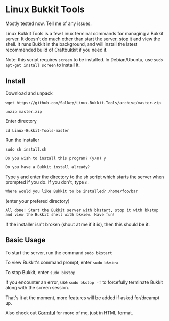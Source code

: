 Linux Bukkit Tools
=====================================
Mostly tested now.
Tell me of any issues.

Linux Bukkit Tools is a few Linux terminal commands for managing a Bukkit server. It doesn't do much other than start the server, stop it and view the shell. It runs Bukkit in the background, and will install the latest recommended build of Craftbukkit if you need it.

Note: this script requires `screen` to be installed. In Debian/Ubuntu, use `sudo apt-get install screen` to install it.

Install
----------
Download and unpack

`wget https://github.com/Salkey/Linux-Bukkit-Tools/archive/master.zip`

`unzip master.zip`

Enter directory

`cd Linux-Bukkit-Tools-master`

Run the installer

`sudo sh install.sh`

`Do you wish to install this program? (y/n) y`

`Do you have a Bukkit install already? `

Type `y` and enter the directory to the sh script which starts the server when prompted if you do. If you don't, type `n`.

`Where would you like Bukkit to be installed? /home/foo/bar`

(enter your prefered directory)

`All done! Start the Bukkit server with bkstart, stop it with bkstop and view the Bukkit shell with bkview. Have fun!`

If the installer isn't broken (shout at me if it is), then this should be it.

Basic Usage
-----------
To start the server, run the command `sudo bkstart`

To view Bukkit's command prompt, enter `sudo bkview`

To stop Bukkit, enter `sudo bkstop`

If you encounter an error, use `sudo bkstop -f` to forcefully terminate Bukkit along with the screen session.

That's it at the moment, more features will be added if asked for/dreampt up.

Also check out [Gormful](http://www.gormful.net/ "Gormful") for more of me, just in HTML format.